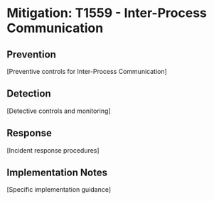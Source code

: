 # Mitigation: T1559 - Inter-Process Communication

## Prevention
[Preventive controls for Inter-Process Communication]

## Detection
[Detective controls and monitoring]

## Response
[Incident response procedures]

## Implementation Notes
[Specific implementation guidance]
